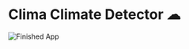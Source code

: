 
# Clima Climate Detector ☁

![Finished App](https://github.com/londonappbrewery/Images/blob/master/clima-demo.gif)


